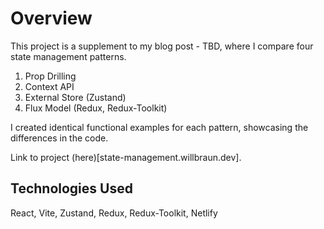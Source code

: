 # Overview

This project is a supplement to my blog post - TBD, where I compare four state management patterns.

1. Prop Drilling
2. Context API
3. External Store (Zustand)
4. Flux Model (Redux, Redux-Toolkit)

I created identical functional examples for each pattern, showcasing the differences in the code.

Link to project (here)[state-management.willbraun.dev].

## Technologies Used

React, Vite, Zustand, Redux, Redux-Toolkit, Netlify
